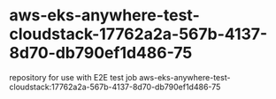 # aws-eks-anywhere-test-cloudstack-17762a2a-567b-4137-8d70-db790ef1d486-75
repository for use with E2E test job aws-eks-anywhere-test-cloudstack:17762a2a-567b-4137-8d70-db790ef1d486-75
